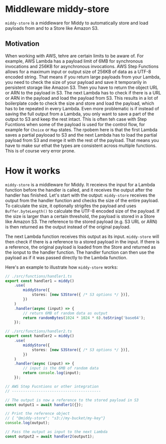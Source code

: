 # Middleware middy-store

`middy-store` is a middleware for Middy to automatically store and load payloads from and to a Store like Amazon S3.

## Motivation

When working with AWS, tehre are certain limits to be aware of. For example, AWS Lambda has a payload limit of 6MB for synchronous invocations and 256KB for asynchronous invocations. AWS Step Functions allows for a maximum input or output size of 256KB of data as a UTF-8 encoded string. That means if you return large payloads from your Lambda, you need to check the size of your payload and save it temporarily in persistent storage like Amazon S3. Then you have to return the object URL or ARN to the payload in S3. The next Lambda has to check if there is a URL or ARN in the payload and load the payload from S3. This results in a lot of boilerplate code to check the size and store and load the payload, which has to be repeated in every Lambda. Even more problematic is if instead of saving the full output from a Lambda, you only want to save a part of the output to S3 and keep the rest intact. This is often teh case with Step Fucntions when some of the payload is used for the control flow, for example for `Choice` or `Map` states. The rpobem here is that the first Lambda saves a partial paylooad to S3 and the next Lambda has to load the partial payload from S3 and merge it with the rest of the payload. That means you have to make sur ethat the types are consistent across multiple functions. This is of course very error prone.

# How it works

`middy-store` is a middleware for Middy. It receievs the input for a Lambda function before the handler is called, and it receives the output after the handler has finished. Let's start with the output: `middy-store` receives the output from the handler function and checks the size of the entire payload. To calculate the size, it optionally strigifes the payload and uses `Buffer.byteLength()` to calculate the UTF-8 encoded size of the payload. If the size is larger than a certain threshold, the payload is stored in a Store like Amazon S3. The reference to the stored payload (e.g. S3 URL or ARN) is then returned as the output instead of the original payload. 

The next Lambda function receives this output as its input. `middy-store` will then check if there is a reference to a stored payload in the input. If there is a reference, the original payload is loaded from the Store and returned as the ionput to the handler function. The handler function can then use the payload as if it was passed directly to the Lambda function.

Here's an example to illustrate how `middy-store` works:

```ts
// ./src/functions/handler1.ts
export const handler1 = middy()
	.use(
		middyStore({
			stores: [new S3Store({ /* S3 options */ })],
		})
	)
	.handler(async (input) => {
		// return 6MB of random data as output
		return randomBytes(1024 * 1024 * 6).toString('base64');
	});

// ./src/functions/handler2.ts
export const handler2 = middy()
	.use(
		middyStore({
			stores: [new S3Store({ /* S3 options */ })],
		})
	)
	.handler(async (input) => {
		// input is the 6MB of random data
		return console.log(input);
	});

// AWS Step Fucntions or other integration
// ----------------------------------------

// The output is now a reference to the stored payload in S3
const output1 = await handler1({});

// Print the reference object
// { "@middy-store": "s3://my-bucket/my-key"}
console.log(output); 

// Pass the output as input to the next Lambda
const output2 = await handler2(output1);
```